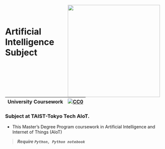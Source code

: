 <br>
<img align="right" src="https://github.com/karinzaa/Software-Design-Techniques-for-AI-and-IoT/assets/25452435/1037db64-586b-496e-af3c-d91817c6c1bf" width="300"></img>
<p align="center">
</br>	

# Artificial Intelligence Subject

|University Coursework|[![CC0](https://licensebuttons.net/p/zero/1.0/88x31.png)](https://creativecommons.org/publicdomain/zero/1.0/)|
|----|----|

### Subject at TAIST-Tokyo Tech AIoT. </n>

* This Master’s Degree Program coursework in Artificial Intelligence and Internet of Things (AIoT) </n>


>***Require `Python, Python notebook`***


